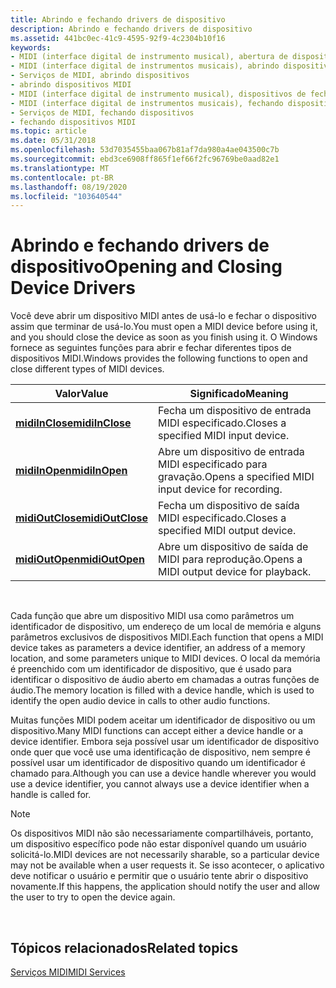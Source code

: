 ```yaml
---
title: Abrindo e fechando drivers de dispositivo
description: Abrindo e fechando drivers de dispositivo
ms.assetid: 441bc0ec-41c9-4595-92f9-4c2304b10f16
keywords:
- MIDI (interface digital de instrumento musical), abertura de dispositivos
- MIDI (interface digital de instrumentos musicais), abrindo dispositivos
- Serviços de MIDI, abrindo dispositivos
- abrindo dispositivos MIDI
- MIDI (interface digital de instrumento musical), dispositivos de fechamento
- MIDI (interface digital de instrumentos musicais), fechando dispositivos
- Serviços de MIDI, fechando dispositivos
- fechando dispositivos MIDI
ms.topic: article
ms.date: 05/31/2018
ms.openlocfilehash: 53d7035455baa067b81af7da980a4ae043500c7b
ms.sourcegitcommit: ebd3ce6908ff865f1ef66f2fc96769be0aad82e1
ms.translationtype: MT
ms.contentlocale: pt-BR
ms.lasthandoff: 08/19/2020
ms.locfileid: "103640544"
---
```

# <a name="opening-and-closing-device-drivers"></a><span data-ttu-id="7d19e-111">Abrindo e fechando drivers de dispositivo</span><span class="sxs-lookup"><span data-stu-id="7d19e-111">Opening and Closing Device Drivers</span></span>

<span data-ttu-id="7d19e-112">Você deve abrir um dispositivo MIDI antes de usá-lo e fechar o dispositivo assim que terminar de usá-lo.</span><span class="sxs-lookup"><span data-stu-id="7d19e-112">You must open a MIDI device before using it, and you should close the device as soon as you finish using it.</span></span> <span data-ttu-id="7d19e-113">O Windows fornece as seguintes funções para abrir e fechar diferentes tipos de dispositivos MIDI.</span><span class="sxs-lookup"><span data-stu-id="7d19e-113">Windows provides the following functions to open and close different types of MIDI devices.</span></span>



| <span data-ttu-id="7d19e-114">Valor</span><span class="sxs-lookup"><span data-stu-id="7d19e-114">Value</span></span>                                | <span data-ttu-id="7d19e-115">Significado</span><span class="sxs-lookup"><span data-stu-id="7d19e-115">Meaning</span></span>                                            |
|--------------------------------------|----------------------------------------------------|
| [<span data-ttu-id="7d19e-116">**midiInClose**</span><span class="sxs-lookup"><span data-stu-id="7d19e-116">**midiInClose**</span></span>](/windows/win32/api/mmeapi/nf-mmeapi-midiinclose)   | <span data-ttu-id="7d19e-117">Fecha um dispositivo de entrada MIDI especificado.</span><span class="sxs-lookup"><span data-stu-id="7d19e-117">Closes a specified MIDI input device.</span></span>              |
| [<span data-ttu-id="7d19e-118">**midiInOpen**</span><span class="sxs-lookup"><span data-stu-id="7d19e-118">**midiInOpen**</span></span>](/windows/win32/api/mmeapi/nf-mmeapi-midiinopen)     | <span data-ttu-id="7d19e-119">Abre um dispositivo de entrada MIDI especificado para gravação.</span><span class="sxs-lookup"><span data-stu-id="7d19e-119">Opens a specified MIDI input device for recording.</span></span> |
| [<span data-ttu-id="7d19e-120">**midiOutClose**</span><span class="sxs-lookup"><span data-stu-id="7d19e-120">**midiOutClose**</span></span>](/windows/win32/api/mmeapi/nf-mmeapi-midioutclose) | <span data-ttu-id="7d19e-121">Fecha um dispositivo de saída MIDI especificado.</span><span class="sxs-lookup"><span data-stu-id="7d19e-121">Closes a specified MIDI output device.</span></span>             |
| [<span data-ttu-id="7d19e-122">**midiOutOpen**</span><span class="sxs-lookup"><span data-stu-id="7d19e-122">**midiOutOpen**</span></span>](/windows/win32/api/mmeapi/nf-mmeapi-midioutopen)   | <span data-ttu-id="7d19e-123">Abre um dispositivo de saída de MIDI para reprodução.</span><span class="sxs-lookup"><span data-stu-id="7d19e-123">Opens a MIDI output device for playback.</span></span>           |



 

<span data-ttu-id="7d19e-124">Cada função que abre um dispositivo MIDI usa como parâmetros um identificador de dispositivo, um endereço de um local de memória e alguns parâmetros exclusivos de dispositivos MIDI.</span><span class="sxs-lookup"><span data-stu-id="7d19e-124">Each function that opens a MIDI device takes as parameters a device identifier, an address of a memory location, and some parameters unique to MIDI devices.</span></span> <span data-ttu-id="7d19e-125">O local da memória é preenchido com um identificador de dispositivo, que é usado para identificar o dispositivo de áudio aberto em chamadas a outras funções de áudio.</span><span class="sxs-lookup"><span data-stu-id="7d19e-125">The memory location is filled with a device handle, which is used to identify the open audio device in calls to other audio functions.</span></span>

<span data-ttu-id="7d19e-126">Muitas funções MIDI podem aceitar um identificador de dispositivo ou um dispositivo.</span><span class="sxs-lookup"><span data-stu-id="7d19e-126">Many MIDI functions can accept either a device handle or a device identifier.</span></span> <span data-ttu-id="7d19e-127">Embora seja possível usar um identificador de dispositivo onde quer que você use uma identificação de dispositivo, nem sempre é possível usar um identificador de dispositivo quando um identificador é chamado para.</span><span class="sxs-lookup"><span data-stu-id="7d19e-127">Although you can use a device handle wherever you would use a device identifier, you cannot always use a device identifier when a handle is called for.</span></span>

> [!Note]  
> <span data-ttu-id="7d19e-128">Os dispositivos MIDI não são necessariamente compartilháveis, portanto, um dispositivo específico pode não estar disponível quando um usuário solicitá-lo.</span><span class="sxs-lookup"><span data-stu-id="7d19e-128">MIDI devices are not necessarily sharable, so a particular device may not be available when a user requests it.</span></span> <span data-ttu-id="7d19e-129">Se isso acontecer, o aplicativo deve notificar o usuário e permitir que o usuário tente abrir o dispositivo novamente.</span><span class="sxs-lookup"><span data-stu-id="7d19e-129">If this happens, the application should notify the user and allow the user to try to open the device again.</span></span>

 

## <a name="related-topics"></a><span data-ttu-id="7d19e-130">Tópicos relacionados</span><span class="sxs-lookup"><span data-stu-id="7d19e-130">Related topics</span></span>

<dl> <dt>

[<span data-ttu-id="7d19e-131">Serviços MIDI</span><span class="sxs-lookup"><span data-stu-id="7d19e-131">MIDI Services</span></span>](midi-services.md)
</dt> </dl>

 

 